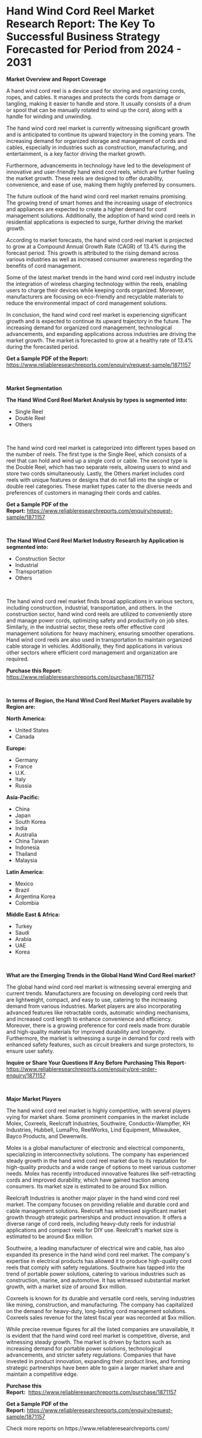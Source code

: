 <p><h1>Hand Wind Cord Reel Market Research Report: The Key To Successful Business Strategy Forecasted for Period from 2024 - 2031</h1></p><p><strong>Market Overview and Report Coverage</strong></p>
<p><p>A hand wind cord reel is a device used for storing and organizing cords, ropes, and cables. It manages and protects the cords from damage or tangling, making it easier to handle and store. It usually consists of a drum or spool that can be manually rotated to wind up the cord, along with a handle for winding and unwinding.</p><p>The hand wind cord reel market is currently witnessing significant growth and is anticipated to continue its upward trajectory in the coming years. The increasing demand for organized storage and management of cords and cables, especially in industries such as construction, manufacturing, and entertainment, is a key factor driving the market growth.</p><p>Furthermore, advancements in technology have led to the development of innovative and user-friendly hand wind cord reels, which are further fueling the market growth. These reels are designed to offer durability, convenience, and ease of use, making them highly preferred by consumers.</p><p>The future outlook of the hand wind cord reel market remains promising. The growing trend of smart homes and the increasing usage of electronics and appliances are expected to create a higher demand for cord management solutions. Additionally, the adoption of hand wind cord reels in residential applications is expected to surge, further driving the market growth.</p><p>According to market forecasts, the hand wind cord reel market is projected to grow at a Compound Annual Growth Rate (CAGR) of 13.4% during the forecast period. This growth is attributed to the rising demand across various industries as well as increased consumer awareness regarding the benefits of cord management.</p><p>Some of the latest market trends in the hand wind cord reel industry include the integration of wireless charging technology within the reels, enabling users to charge their devices while keeping cords organized. Moreover, manufacturers are focusing on eco-friendly and recyclable materials to reduce the environmental impact of cord management solutions.</p><p>In conclusion, the hand wind cord reel market is experiencing significant growth and is expected to continue its upward trajectory in the future. The increasing demand for organized cord management, technological advancements, and expanding applications across industries are driving the market growth. The market is forecasted to grow at a healthy rate of 13.4% during the forecasted period.</p></p>
<p><strong>Get a Sample PDF of the Report:</strong> <a href="https://www.reliableresearchreports.com/enquiry/request-sample/1871157">https://www.reliableresearchreports.com/enquiry/request-sample/1871157</a></p>
<p>&nbsp;</p>
<p><strong>Market Segmentation</strong></p>
<p><strong>The Hand Wind Cord Reel Market Analysis by types is segmented into:</strong></p>
<p><ul><li>Single Reel</li><li>Double Reel</li><li>Others</li></ul></p>
<p>&nbsp;</p>
<p><p>The hand wind cord reel market is categorized into different types based on the number of reels. The first type is the Single Reel, which consists of a reel that can hold and wind up a single cord or cable. The second type is the Double Reel, which has two separate reels, allowing users to wind and store two cords simultaneously. Lastly, the Others market includes cord reels with unique features or designs that do not fall into the single or double reel categories. These market types cater to the diverse needs and preferences of customers in managing their cords and cables.</p></p>
<p><strong>Get a Sample PDF of the Report:</strong>&nbsp;<a href="https://www.reliableresearchreports.com/enquiry/request-sample/1871157">https://www.reliableresearchreports.com/enquiry/request-sample/1871157</a></p>
<p>&nbsp;</p>
<p><strong>The Hand Wind Cord Reel Market Industry Research by Application is segmented into:</strong></p>
<p><ul><li>Construction Sector</li><li>Industrial</li><li>Transportation</li><li>Others</li></ul></p>
<p>&nbsp;</p>
<p><p>The hand wind cord reel market finds broad applications in various sectors, including construction, industrial, transportation, and others. In the construction sector, hand wind cord reels are utilized to conveniently store and manage power cords, optimizing safety and productivity on job sites. Similarly, in the industrial sector, these reels offer effective cord management solutions for heavy machinery, ensuring smoother operations. Hand wind cord reels are also used in transportation to maintain organized cable storage in vehicles. Additionally, they find applications in various other sectors where efficient cord management and organization are required.</p></p>
<p><strong>Purchase this Report:</strong>&nbsp; <a href="https://www.reliableresearchreports.com/purchase/1871157">https://www.reliableresearchreports.com/purchase/1871157</a></p>
<p>&nbsp;</p>
<p><strong>In terms of Region, the Hand Wind Cord Reel Market Players available by Region are:</strong></p>
<p>
    <p> <strong> North America: </strong>
        <ul>
            <li>United States</li>
            <li>Canada</li>
        </ul>
        </p> 
    <p> <strong> Europe: </strong>
        <ul>
            <li>Germany</li>
            <li>France</li>
            <li>U.K.</li>
            <li>Italy</li>
            <li>Russia</li>
        </ul>
        </p> 
    <p> <strong> Asia-Pacific: </strong>
        <ul>
            <li>China</li>
            <li>Japan</li>
            <li>South Korea</li>
            <li>India</li>
            <li>Australia</li>
            <li>China Taiwan</li>
            <li>Indonesia</li>
            <li>Thailand</li>
            <li>Malaysia</li>
        </ul>
        </p> 
    <p> <strong> Latin America: </strong>
        <ul>
            <li>Mexico</li>
            <li>Brazil</li>
            <li>Argentina Korea</li>
            <li>Colombia</li>
        </ul>
        </p> 
    <p> <strong> Middle East & Africa: </strong>
        <ul>
            <li>Turkey</li>
            <li>Saudi</li>
            <li>Arabia</li>
            <li>UAE</li>
            <li>Korea</li>
        </ul>
    </p>
    </p>
<p>&nbsp;</p>
<p><strong>What are the Emerging Trends in the Global Hand Wind Cord Reel market?</strong></p>
<p><p>The global hand wind cord reel market is witnessing several emerging and current trends. Manufacturers are focusing on developing cord reels that are lightweight, compact, and easy to use, catering to the increasing demand from various industries. Market players are also incorporating advanced features like retractable cords, automatic winding mechanisms, and increased cord length to enhance convenience and efficiency. Moreover, there is a growing preference for cord reels made from durable and high-quality materials for improved durability and longevity. Furthermore, the market is witnessing a surge in demand for cord reels with enhanced safety features, such as circuit breakers and surge protectors, to ensure user safety.</p></p>
<p><strong>Inquire or Share Your Questions If Any Before Purchasing This Report</strong>- <a href="https://www.reliableresearchreports.com/enquiry/pre-order-enquiry/1871157">https://www.reliableresearchreports.com/enquiry/pre-order-enquiry/1871157</a></p>
<p>&nbsp;</p>
<p><strong>Major Market Players</strong></p>
<p><p>The hand wind cord reel market is highly competitive, with several players vying for market share. Some prominent companies in the market include Molex, Coxreels, Reelcraft Industries, Southwire, Conductix-Wampfler, KH Industries, Hubbell, LumaPro, ReelWorks, Lind Equipment, Milwaukee, Bayco Products, and Dewenwils. </p><p>Molex is a global manufacturer of electronic and electrical components, specializing in interconnectivity solutions. The company has experienced steady growth in the hand wind cord reel market due to its reputation for high-quality products and a wide range of options to meet various customer needs. Molex has recently introduced innovative features like self-retracting cords and improved durability, which have gained traction among consumers. Its market size is estimated to be around $xx million.</p><p>Reelcraft Industries is another major player in the hand wind cord reel market. The company focuses on providing reliable and durable cord and cable management solutions. Reelcraft has witnessed significant market growth through strategic partnerships and product innovation. It offers a diverse range of cord reels, including heavy-duty reels for industrial applications and compact reels for DIY use. Reelcraft's market size is estimated to be around $xx million.</p><p>Southwire, a leading manufacturer of electrical wire and cable, has also expanded its presence in the hand wind cord reel market. The company's expertise in electrical products has allowed it to produce high-quality cord reels that comply with safety regulations. Southwire has tapped into the trend of portable power solutions, catering to various industries such as construction, marine, and automotive. It has witnessed substantial market growth, with a market size of around $xx million.</p><p>Coxreels is known for its durable and versatile cord reels, serving industries like mining, construction, and manufacturing. The company has capitalized on the demand for heavy-duty, long-lasting cord management solutions. Coxreels sales revenue for the latest fiscal year was recorded at $xx million.</p><p>While precise revenue figures for all the listed companies are unavailable, it is evident that the hand wind cord reel market is competitive, diverse, and witnessing steady growth. The market is driven by factors such as increasing demand for portable power solutions, technological advancements, and stricter safety regulations. Companies that have invested in product innovation, expanding their product lines, and forming strategic partnerships have been able to gain a larger market share and maintain a competitive edge.</p></p>
<p><strong>Purchase this Report:</strong>&nbsp;&nbsp;<a href="https://www.reliableresearchreports.com/purchase/1871157">https://www.reliableresearchreports.com/purchase/1871157</a></p>
<p></p>
<p><strong>Get a Sample PDF of the Report:</strong>&nbsp;<a href="https://www.reliableresearchreports.com/enquiry/request-sample/1871157">https://www.reliableresearchreports.com/enquiry/request-sample/1871157</a></p>
<p>Check more reports on https://www.reliableresearchreports.com/</p>